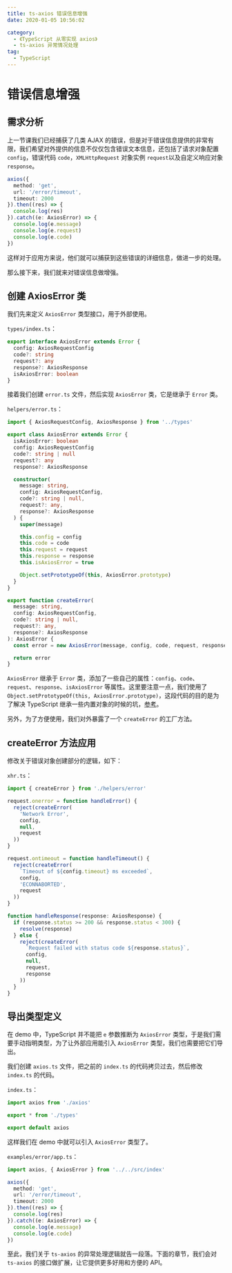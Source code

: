 ```yaml
---
title: ts-axios 错误信息增强
date: 2020-01-05 10:56:02

category:
  - 《TypeScript 从零实现 axios》
  - ts-axios 异常情况处理
tag:
  - TypeScript
---
```

# 错误信息增强

## 需求分析

上一节课我们已经捕获了几类 AJAX 的错误，但是对于错误信息提供的非常有限，我们希望对外提供的信息不仅仅包含错误文本信息，还包括了请求对象配置 `config`，错误代码 `code`，`XMLHttpRequest` 对象实例 `request`以及自定义响应对象 `response`。

```typescript
axios({
  method: 'get',
  url: '/error/timeout',
  timeout: 2000
}).then((res) => {
  console.log(res)
}).catch((e: AxiosError) => {
  console.log(e.message)
  console.log(e.request)
  console.log(e.code)
})
```

这样对于应用方来说，他们就可以捕获到这些错误的详细信息，做进一步的处理。

那么接下来，我们就来对错误信息做增强。

## 创建 AxiosError 类

我们先来定义 `AxiosError` 类型接口，用于外部使用。

`types/index.ts`：

```typescript
export interface AxiosError extends Error {
  config: AxiosRequestConfig
  code?: string
  request?: any
  response?: AxiosResponse
  isAxiosError: boolean
}
```

接着我们创建 `error.ts` 文件，然后实现 `AxiosError` 类，它是继承于 `Error` 类。

`helpers/error.ts`：

```typescript
import { AxiosRequestConfig, AxiosResponse } from '../types'

export class AxiosError extends Error {
  isAxiosError: boolean
  config: AxiosRequestConfig
  code?: string | null
  request?: any
  response?: AxiosResponse

  constructor(
    message: string,
    config: AxiosRequestConfig,
    code?: string | null,
    request?: any,
    response?: AxiosResponse
  ) {
    super(message)

    this.config = config
    this.code = code
    this.request = request
    this.response = response
    this.isAxiosError = true

    Object.setPrototypeOf(this, AxiosError.prototype)
  }
}

export function createError(
  message: string,
  config: AxiosRequestConfig,
  code?: string | null,
  request?: any,
  response?: AxiosResponse
): AxiosError {
  const error = new AxiosError(message, config, code, request, response)

  return error
}
```

`AxiosError` 继承于 `Error` 类，添加了一些自己的属性：`config`、`code`、`request`、`response`、`isAxiosError` 等属性。这里要注意一点，我们使用了 `Object.setPrototypeOf(this, AxiosError.prototype)`，这段代码的目的是为了解决 TypeScript 继承一些内置对象的时候的坑，[参考](https://github.com/Microsoft/TypeScript-wiki/blob/master/Breaking-Changes.md#extending-built-ins-like-error-array-and-map-may-no-longer-work)。

另外，为了方便使用，我们对外暴露了一个 `createError` 的工厂方法。

## createError 方法应用

修改关于错误对象创建部分的逻辑，如下：

`xhr.ts`：

```typescript
import { createError } from './helpers/error'

request.onerror = function handleError() {
  reject(createError(
    'Network Error',
    config,
    null,
    request
  ))
}

request.ontimeout = function handleTimeout() {
  reject(createError(
    `Timeout of ${config.timeout} ms exceeded`,
    config,
    'ECONNABORTED',
    request
  ))
}

function handleResponse(response: AxiosResponse) {
  if (response.status >= 200 && response.status < 300) {
    resolve(response)
  } else {
    reject(createError(
      `Request failed with status code ${response.status}`,
      config,
      null,
      request,
      response
    ))
  }
}
```

## 导出类型定义

在 demo 中，TypeScript 并不能把 `e` 参数推断为 `AxiosError` 类型，于是我们需要手动指明类型，为了让外部应用能引入 `AxiosError` 类型，我们也需要把它们导出。

我们创建 `axios.ts` 文件，把之前的 `index.ts` 的代码拷贝过去，然后修改 `index.ts` 的代码。

`index.ts`：

```typescript
import axios from './axios'

export * from './types'

export default axios
```

这样我们在 demo 中就可以引入 `AxiosError` 类型了。

`examples/error/app.ts`：

```typescript
import axios, { AxiosError } from '../../src/index'

axios({
  method: 'get',
  url: '/error/timeout',
  timeout: 2000
}).then((res) => {
  console.log(res)
}).catch((e: AxiosError) => {
  console.log(e.message)
  console.log(e.code)
})
```

至此，我们关于 `ts-axios` 的异常处理逻辑就告一段落。下面的章节，我们会对 `ts-axios` 的接口做扩展，让它提供更多好用和方便的 API。
